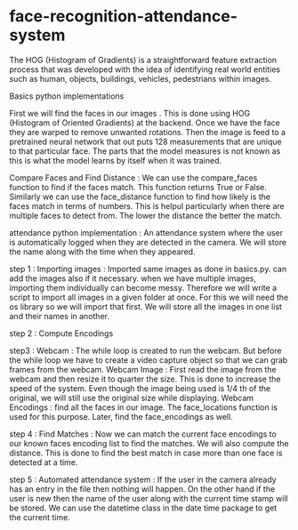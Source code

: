 # face-recognition-attendance-system

The HOG (Histogram of Gradients) is a straightforward feature extraction process that was developed with the idea of identifying real world entities such as human, objects, buildings, vehicles, pedestrians within images.


Basics python implementations

First we will find the faces in our images . This is done using HOG (Histogram of Oriented Gradients) at the backend.
Once we have the face they are warped to remove unwanted rotations. Then the image is feed to a pretrained neural network that out puts 128 measurements that are unique to that particular face. The parts that the model measures is not known as this is what the model learns by itself when it was trained.

Compare Faces and Find Distance :
We can use the compare_faces function to find if the faces match. This function returns True or False. Similarly we can use the face_distance function to find how likely is the faces match in terms of numbers. This is helpul particularly when there are multiple faces to detect from. The lower the distance the better the match.

attendance python implementation : An attendance system where the user is automatically logged when they are detected in the camera. We will store the name along with the time when they appeared.

step 1 : Importing images : Imported same images as done in basics.py. can add the images also if it necessary.  when we have multiple images, importing them individually can become messy. Therefore we will write a script to import all images in a given folder at once. For this we will need the os library so we will import that first. We will store all the images in one list and their names in another.

step 2 : Compute Encodings

step3 : Webcam : The while loop is created to run the webcam. But before the while loop we have to create a video capture object so that we can grab frames from the webcam.
Webcam Image : First read the image from the webcam and then resize it to quarter the size. This is done to increase the speed of the system. Even though the image being used is 1/4 th of the original, we will still use the original size while displaying.
Webcam Encodings : find all the faces in our image. The face_locations function is used for this purpose. Later, find the face_encodings as well.

step 4 : Find Matches : Now we can match the current face encodings to our known faces encoding list to find the matches. We will also compute the distance. This is done to find the best match in case more than one face is detected at a time.

step 5 : Automated attendance system :  If the user in the camera already has an entry in the file then nothing will happen. On the other hand if the user is new then the name of the user along with the current time stamp will be stored. We can use the datetime class in the date time package to get the current time.
